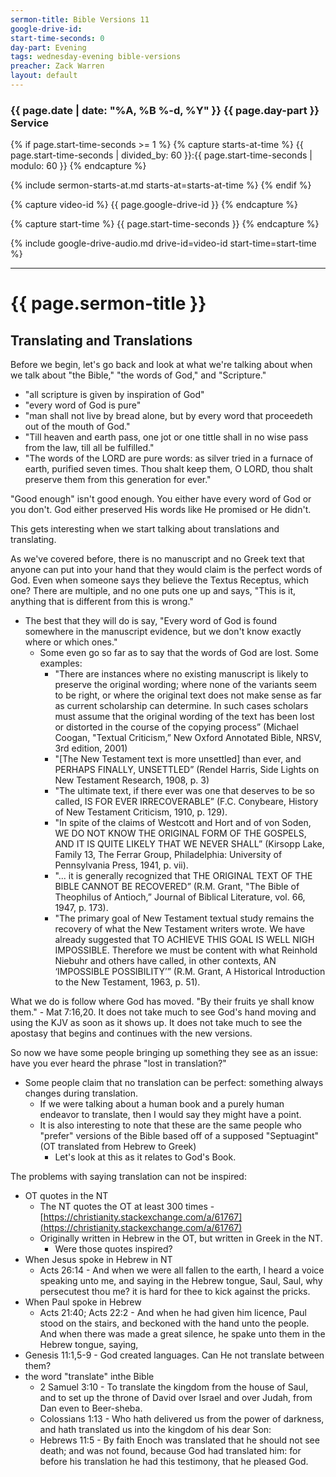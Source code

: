 ```yaml
---
sermon-title: Bible Versions 11
google-drive-id: 
start-time-seconds: 0
day-part: Evening
tags: wednesday-evening bible-versions
preacher: Zack Warren
layout: default
---
```


### {{ page.date | date: "%A, %B %-d, %Y" }} {{ page.day-part }} Service

{% if page.start-time-seconds >= 1 %}
{% capture starts-at-time %}
{{ page.start-time-seconds | divided_by: 60 }}:{{ page.start-time-seconds | modulo: 60 }}
{% endcapture %}

{% include sermon-starts-at.md starts-at=starts-at-time %}
{% endif %}

{% capture video-id %}
{{ page.google-drive-id }}
{% endcapture %}

{% capture start-time %}
{{ page.start-time-seconds }}
{% endcapture %}

{% include google-drive-audio.md drive-id=video-id start-time=start-time %}

***

# {{ page.sermon-title }}

## Translating and Translations

Before we begin, let's go back and look at what we're talking about when we talk about "the Bible," "the words of God," and "Scripture."

- "all scripture is given by inspiration of God"
- "every word of God is pure"
- "man shall not live by bread alone, but by every word that proceedeth out of the mouth of God."
- "Till heaven and earth pass, one jot or one tittle shall in no wise pass from the law, till all be fulfilled."
- "The words of the LORD are pure words: as silver tried in a furnace of earth, purified seven times. Thou shalt keep them, O LORD, thou shalt preserve them from this generation for ever."
	

"Good enough" isn't good enough. You either have every word of God or you don't. God either preserved His words like He promised or He didn't.


This gets interesting when we start talking about translations and translating.


As we've covered before, there is no manuscript and no Greek text that anyone can put into your hand that they would claim is the perfect words of God. Even when someone says they believe the Textus Receptus, which one? There are multiple, and no one puts one up and says, "This is it, anything that is different from this is wrong."
- The best that they will do is say, "Every word of God is found somewhere in the manuscript evidence, but we don't know exactly where or which ones."
    - Some even go so far as to say that the words of God are lost. Some examples:
        - "There are instances where no existing manuscript is likely to preserve the original wording; where none of the variants seem to be right, or where the original text does not make sense as far as current scholarship can determine. In such cases scholars must assume that the original wording of the text has been lost or distorted in the course of the copying process” (Michael Coogan, "Textual Criticism,” New Oxford Annotated Bible, NRSV, 3rd edition, 2001)
        - "[The New Testament text is more unsettled] than ever, and PERHAPS FINALLY, UNSETTLED” (Rendel Harris, Side Lights on New Testament Research, 1908, p. 3)
        - "The ultimate text, if there ever was one that deserves to be so called, IS FOR EVER IRRECOVERABLE” (F.C. Conybeare, History of New Testament Criticism, 1910, p. 129).
        - "In spite of the claims of Westcott and Hort and of von Soden, WE DO NOT KNOW THE ORIGINAL FORM OF THE GOSPELS, AND IT IS QUITE LIKELY THAT WE NEVER SHALL” (Kirsopp Lake, Family 13, The Ferrar Group, Philadelphia: University of Pennsylvania Press, 1941, p. vii). 
        - "... it is generally recognized that THE ORIGINAL TEXT OF THE BIBLE CANNOT BE RECOVERED” (R.M. Grant, "The Bible of Theophilus of Antioch,” Journal of Biblical Literature, vol. 66, 1947, p. 173).
        - "The primary goal of New Testament textual study remains the recovery of what the New Testament writers wrote. We have already suggested that TO ACHIEVE THIS GOAL IS WELL NIGH IMPOSSIBLE. Therefore we must be content with what Reinhold Niebuhr and others have called, in other contexts, AN ‘IMPOSSIBLE POSSIBILITY’” (R.M. Grant, A Historical Introduction to the New Testament, 1963, p. 51).


What we do is follow where God has moved. "By their fruits ye shall know them." - Mat 7:16,20. It does not take much to see God's hand moving and using the KJV as soon as it shows up. It does not take much to see the apostasy that begins and continues with the new versions.  


So now we have some people bringing up something they see as an issue: have you ever heard the phrase "lost in translation?"
- Some people claim that no translation can be perfect: something always changes during translation.
    - If we were talking about a human book and a purely human endeavor to translate, then I would say they might have a point.
    - It is also interesting to note that these are the same people who "prefer" versions of the Bible based off of a supposed "Septuagint" (OT translated from Hebrew to Greek)
        - Let's look at this as it relates to God's Book.


The problems with saying translation can not be inspired:
- OT quotes in the NT
    - The NT quotes the OT at least 300 times - [https://christianity.stackexchange.com/a/61767](https://christianity.stackexchange.com/a/61767)
    - Originally written in Hebrew in the OT, but written in Greek in the NT.
        - Were those quotes inspired?
- When Jesus spoke in Hebrew in NT
    - Acts 26:14 - And when we were all fallen to the earth, I heard a voice speaking unto me, and saying in the Hebrew tongue, Saul, Saul, why persecutest thou me? it is hard for thee to kick against the pricks.
- When Paul spoke in Hebrew
    - Acts 21:40; Acts 22:2 - And when he had given him licence, Paul stood on the stairs, and beckoned with the hand unto the people. And when there was made a great silence, he spake unto them in the Hebrew tongue, saying, 
- Genesis 11:1,5-9 - God created languages. Can He not translate between them?
- the word "translate" inthe  Bible
    - 2 Samuel 3:10 - To translate the kingdom from the house of Saul, and to set up the throne of David over Israel and over Judah, from Dan even to Beer-sheba.
    - Colossians 1:13 - Who hath delivered us from the power of darkness, and hath translated us into the kingdom of his dear Son:
    - Hebrews 11:5 - By faith Enoch was translated that he should not see death; and was not found, because God had translated him: for before his translation he had this testimony, that he pleased God.